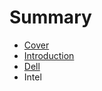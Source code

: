 # Summary

* [Cover](README.md)
* [Introduction](documentation/Introduction.md)
* [Dell](documentation/Dell.md)
* Intel

